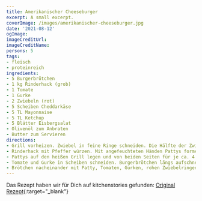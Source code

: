 ```yaml
---
title: Amerikanischer Cheeseburger
excerpt: A small excerpt.
coverImage: /images/amerikanischer-cheeseburger.jpg
date: '2021-08-12'
ogImage:
imageCreditUrl:
imageCreditName:
persons: 5
tags:
- fleisch
- proteinreich
ingredients:
- 5 Burgerbrötchen
- 1 kg Rinderhack (grob)
- 1 Tomate
- 1 Gurke
- 2 Zwiebeln (rot)
- 5 Scheiben Cheddarkäse
- 5 TL Mayonnaise
- 5 TL Ketchup
- 5 Blätter Eisbergsalat
- Olivenöl zum Anbraten
- Butter zum Servieren
directions:
- Grill vorheizen. Zwiebel in feine Ringe schneiden. Die Hälfte der Zwiebelringe in etwas Olivenöl langsam glasig anschwitzen und mit Salz und Pfeffer würzen.
- Rinderhack mit Pfeffer würzen. Mit angefeuchteten Händen Pattys formen und in der Mitte leicht eindrücken, damit sie sich beim Grillen nicht aufblähen.
- Pattys auf den heißen Grill legen und von beiden Seiten für je ca. 4 – 5 Min. grillen, abhängig von der Dicke. Eine Scheibe Cheddar auf jeden Patty legen und für ca. 1 Minute schmelzen lassen.
- Tomate und Gurke in Scheiben schneiden. Burgerbrötchen längs aufschneiden und nach Belieben mit etwas Butter bestreichen.
- Brötchen nacheinander mit Patty, Tomaten, Gurken, rohen Zwiebelringen, gebratenen Zwiebeln, Eisbergsalat, Ketchup und Mayonnaise belegen und genießen.
---
```

Das Rezept haben wir für Dich auf kitchenstories gefunden: [Original Rezept](
https://www.kitchenstories.com/de/stories/den-perfekten-burger-selber-machen){:target="_blank"}